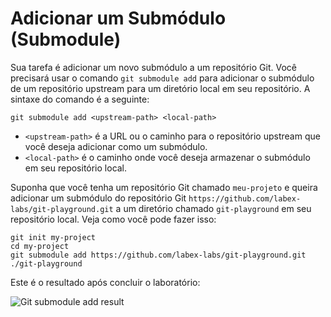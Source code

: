 # Adicionar um Submódulo (Submodule)

Sua tarefa é adicionar um novo submódulo a um repositório Git. Você precisará usar o comando `git submodule add` para adicionar o submódulo de um repositório upstream para um diretório local em seu repositório. A sintaxe do comando é a seguinte:

```shell
git submodule add <upstream-path> <local-path>
```

- `<upstream-path>` é a URL ou o caminho para o repositório upstream que você deseja adicionar como um submódulo.
- `<local-path>` é o caminho onde você deseja armazenar o submódulo em seu repositório local.

Suponha que você tenha um repositório Git chamado `meu-projeto` e queira adicionar um submódulo do repositório Git `https://github.com/labex-labs/git-playground.git` a um diretório chamado `git-playground` em seu repositório local. Veja como você pode fazer isso:

```shell
git init my-project
cd my-project
git submodule add https://github.com/labex-labs/git-playground.git ./git-playground
```

Este é o resultado após concluir o laboratório:

![Git submodule add result](../assets/challenge-add-submodule-step1-1.png)
